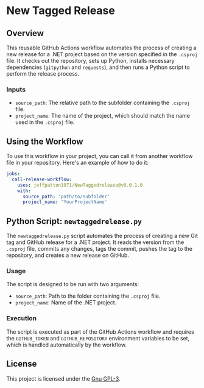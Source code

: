 # New Tagged Release

## Overview

This reusable GitHub Actions workflow automates the process of creating a new release for a .NET project based on the version specified in the `.csproj` file. It checks out the repository, sets up Python, installs necessary dependencies (`gitpython` and `requests`), and then runs a Python script to perform the release process.

### Inputs

- `source_path`: The relative path to the subfolder containing the `.csproj` file.
- `project_name`: The name of the project, which should match the name used in the `.csproj` file.

## Using the Workflow

To use this workflow in your project, you can call it from another workflow file in your repository. Here's an example of how to do it:

```yaml
jobs:
  call-release-workflow:
    uses: jeffpatton1971/NewTaggedrelease@v0.0.1.0
    with:
      source_path: 'path/to/subfolder'
      project_name: 'YourProjectName'
```

## Python Script: `newtaggedrelease.py`

The `newtaggedrelease.py` script automates the process of creating a new Git tag and GitHub release for a .NET project. It reads the version from the `.csproj` file, commits any changes, tags the commit, pushes the tag to the repository, and creates a new release on GitHub.

### Usage

The script is designed to be run with two arguments:

- `source_path`: Path to the folder containing the `.csproj` file.
- `project_name`: Name of the .NET project.

### Execution

The script is executed as part of the GitHub Actions workflow and requires the `GITHUB_TOKEN` and `GITHUB_REPOSITORY` environment variables to be set, which is handled automatically by the workflow.

## License

This project is licensed under the [Gnu GPL-3](LICENSE).

